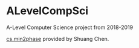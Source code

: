 # ALevelCompSci
A-Level Computer Science project from 2018-2019

[cs.min2phase](https://github.com/cs0x7f/min2phase) provided by Shuang Chen.
